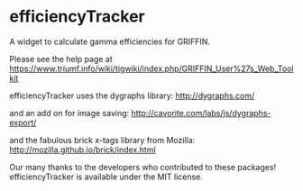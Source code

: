 efficiencyTracker
=================

A widget to calculate gamma efficiencies for GRIFFIN.  

Please see the help page at https://www.triumf.info/wiki/tigwiki/index.php/GRIFFIN_User%27s_Web_Toolkit

efficiencyTracker uses the dygraphs library:
http://dygraphs.com/

and an add on for image saving:
http://cavorite.com/labs/js/dygraphs-export/

and the fabulous brick x-tags library from Mozilla:
http://mozilla.github.io/brick/index.html

Our many thanks to the developers who contributed to these packages!  efficiencyTracker is available under the MIT license.
